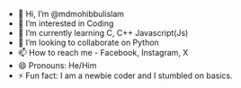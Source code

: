 - 👋 Hi, I’m @mdmohibbulislam
- 👀 I’m interested in Coding
- 🌱 I’m currently learning C, C++ Javascript(Js)
- 💞 I’m looking to collaborate on Python
- 📫 How to reach me - Facebook, Instagram, X
- 😄 Pronouns: He/Him
- ⚡ Fun fact: I am a newbie coder and I stumbled on basics.

<!---
mdmohibbulislam/mdmohibbulislam is a ✨ special ✨ repository because its `README.md` (this file) appears on your GitHub profile.
You can click the Preview link to take a look at your changes.
--->
